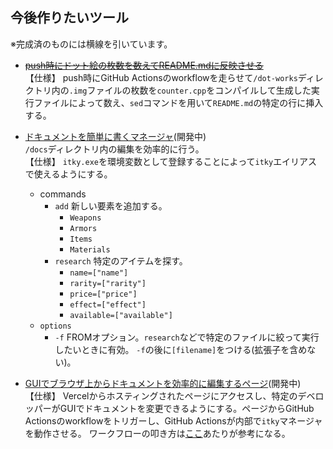 ## 今後作りたいツール

※完成済のものには横線を引いています。

- [~~push時にドット絵の枚数を数えてREADME.mdに反映させる~~](../.github/workflows/.yml)<br />
【仕様】
push時にGitHub Actionsのworkflowを走らせて`/dot-works`ディレクトリ内の`.img`ファイルの枚数を`counter.cpp`をコンパイルして生成した実行ファイルによって数え、`sed`コマンドを用いて`README.md`の特定の行に挿入する。

- [ドキュメントを簡単に書くマネージャ](../itky/)(開発中)<br />
  `/docs`ディレクトリ内の編集を効率的に行う。<br />
  【仕様】
  `itky.exe`を環境変数として登録することによって`itky`エイリアスで使えるようにする。
  - commands
    - `add`
      新しい要素を追加する。
      - `Weapons`
      - `Armors`
      - `Items`
      - `Materials`
    - `research`
      特定のアイテムを探す。
      - `name=["name"]`
      - `rarity=["rarity"]`
      - `price=["price"]`
      - `effect=["effect"]`
      - `available=["available"]`
  - `options`
    - `-f`
      FROMオプション。`research`などで特定のファイルに絞って実行したいときに有効。
      `-f`の後に`[filename]`をつける(拡張子を含めない)。

- [GUIでブラウザ上からドキュメントを効率的に編集するページ](../itky-gui/)(開発中)<br />
【仕様】
Vercelからホスティングされたページにアクセスし、特定のデベロッパーがGUIでドキュメントを変更できるようにする。ページからGitHub Actionsのworkflowをトリガーし、GitHub Actionsが内部で`itky`マネージャを動作させる。
ワークフローの叩き方は[ここ](https://scrapbox.io/nwtgck/GitHub_Actions%E3%82%92curl%E3%82%92%E4%BD%BF%E3%81%A3%E3%81%A6%E5%A4%96%E9%83%A8%E3%81%8B%E3%82%89%E5%AE%9F%E8%A1%8C%E3%81%99%E3%82%8B)あたりが参考になる。
